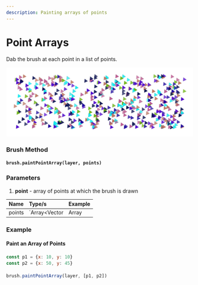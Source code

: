 ```yaml
---
description: Painting arrays of points
---
```


# Point Arrays

Dab the brush at each point in a list of points.

![](../../.gitbook/assets/00e300.png)

### Brush Method <a id="overview"></a>

**`brush.paintPointArray(layer, points)`**

### ‌Parameters‌

1. **point** - array of points at which the brush is drawn

| Name | Type/s | Example |
| :--- | :--- | :--- |
| points | `Array<Vector|Array|Object>` | `[new Vector(x, y)`, `[x, y]`, `{x, y}]` |

### Example

#### Paint an Array of Points

```javascript
const p1 = {x: 10, y: 10}
const p2 = {x: 50, y: 45}

brush.paintPointArray(layer, [p1, p2])
```

